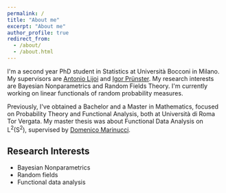```yaml
---
permalink: /
title: "About me"
excerpt: "About me"
author_profile: true
redirect_from: 
  - /about/
  - /about.html
---
```


I'm a second year PhD student in Statistics at Università Bocconi in Milano. My supervisors are [Antonio Lijoi](http://didattica.unibocconi.eu/mypage/index.php?IdUte=189615&idr=&lingua=eng) and [Igor Prünster](http://didattica.unibocconi.it/mypage/index.php?IdUte=187032&cognome=PRUENSTER&nome=IGOR&urlBackMy=). My research interests are Bayesian Nonparametrics and Random Fields Theory. I'm currently working on linear functionals of random probability measures. 

Previously, I've obtained a Bachelor and a Master in Mathematics, focused on Probability Theory and Functional Analysis, both at Università di Roma Tor Vergata. My master thesis was about Functional Data Analysis on L<sup>2</sup>(S<sup>2</sup>), supervised by [Domenico Marinucci](https://www.mat.uniroma2.it/~marinucc/).


Research Interests
------
* Bayesian Nonparametrics
* Random fields
* Functional data analysis
